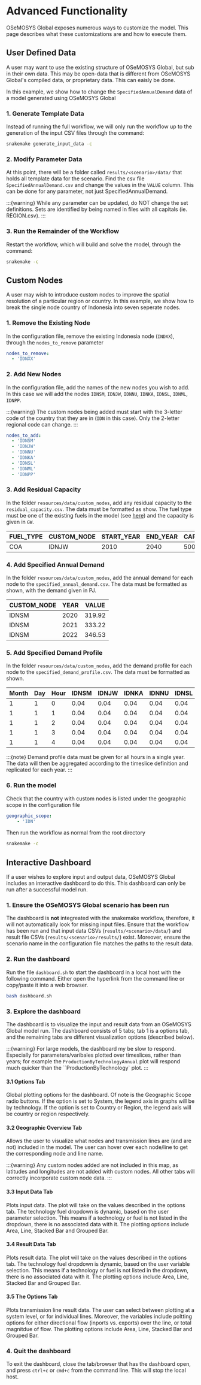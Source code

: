 # Advanced Functionality 

OSeMOSYS Global exposes numerous ways to customize the model. This page describes what 
these customizations are and how to execute them.

## User Defined Data 

A user may want to use the existing structure of OSeMOSYS Global, but sub in 
their own data. This may be open-data that is different from OSeMOSYS Global's 
compiled data, or proprietary data. This can eaisly be done. 

In this example, we show how to change the `SpecifiedAnnualDemand` data of a 
model generated using OSeMOSYS Global

### 1. Generate Template Data 

Instead of running the full workflow, we will only run the workflow up to 
the generation of the input CSV files through the command: 

```bash
snakemake generate_input_data -c
```

### 2. Modify Parameter Data 

At this point, there will be a folder called `results/<scenario>/data/` that 
holds all template data for the scenario. Find the csv file `SpecifiedAnnualDemand.csv`
and change the values in the `VALUE` column. This can be done for any parameter, 
not just SpecifiedAnnualDemand. 

:::{warning}
While any parameter can be updated, do NOT change the set definitions. Sets
are identified by being named in files with all capitals (ie. REGION.csv). 
:::

### 3. Run the Remainder of the Workflow 

Restart the workflow, which will build and solve the model, through the command: 

```bash
snakemake -c
```

## Custom Nodes 

A user may wish to introduce custom nodes to improve the spatial resolution of 
a particular region or country. In this example, we show how to break the 
single node country of Indonesia into seven seperate nodes.  

### 1. Remove the Existing Node

In the configuration file, remove the existing Indonesia node
(`INDXX`), through the `nodes_to_remove` parameter

```yaml
nodes_to_remove:
  - 'IDNXX'
```

### 2. Add New Nodes

In the configuration file, add the names of the new nodes you
wish to add. In this case we will add the nodes `IDNSM`, `IDNJW`, `IDNNU`, 
`IDNKA`, `IDNSL`, `IDNML`, `IDNPP`. 

:::{warning}
The custom nodes being added must start with the 3-letter code of the country 
that they are in (`IDN` in this case). Only the 2-letter regional code can change. 
:::

```yaml
nodes_to_add:
  - 'IDNSM'
  - 'IDNJW'
  - 'IDNNU'
  - 'IDNKA'
  - 'IDNSL'
  - 'IDNML'
  - 'IDNPP'
```

### 3. Add Residual Capacity 

In the folder `resources/data/custom_nodes`, add any residual capacity to the 
`residual_capacity.csv`. The data must be formatted as show. The 
fuel type must be one of the existing fuels in the model (see 
[here](./model-structure.md#acronyms)) and the capacity is given in `GW`.

| FUEL_TYPE | CUSTOM_NODE | START_YEAR | END_YEAR | CAPACITY |
|-----------|-------------|------------|----------|----------|
| COA       | IDNJW       | 2010       | 2040     | 5000     |

### 4. Add Specified Annual Demand

In the folder `resources/data/custom_nodes`, add the annual demand for each 
node to the `specified_annual_demand.csv`. The data must be formatted as 
shown, with the demand given in PJ. 

| CUSTOM_NODE | YEAR | VALUE  |
|-------------|------|--------|
| IDNSM       | 2020 | 319.92 |
| IDNSM       | 2021 | 333.22 |
| IDNSM       | 2022 | 346.53 |

### 5. Add Specified Demand Profile 

In the folder `resources/data/custom_nodes`, add the demand profile for each 
node to the `specified_demand_profile.csv`. The data must be formatted as shown.

| Month | Day | Hour | IDNSM | IDNJW | IDNKA | IDNNU | IDNSL | IDNML | IDNPP |
|-------|-----|------|-------|-------|-------|-------|-------|-------|-------|
| 1     | 1   | 0    | 0.04  | 0.04  | 0.04  | 0.04  | 0.04  | 0.04  | 0.04  |
| 1     | 1   | 1    | 0.04  | 0.04  | 0.04  | 0.04  | 0.04  | 0.04  | 0.04  |
| 1     | 1   | 2    | 0.04  | 0.04  | 0.04  | 0.04  | 0.04  | 0.04  | 0.04  |
| 1     | 1   | 3    | 0.04  | 0.04  | 0.04  | 0.04  | 0.04  | 0.04  | 0.04  |
| 1     | 1   | 4    | 0.04  | 0.04  | 0.04  | 0.04  | 0.04  | 0.04  | 0.04  |

:::{note}
Demand profile data must be given for all hours in a single year. The data 
will then be aggregated according to the timeslice definition and replicated 
for each year. 
:::

### 6. Run the model 

Check that the country with custom nodes is listed under the geographic scope
in the configuration file 

```yaml
geographic_scope:
    - 'IDN'
```

Then run the workflow as normal from the root directory

```bash
snakemake -c
```

## Interactive Dashboard

If a user wishes to explore input and output data, OSeMOSYS Global includes 
an interactive dashboard to do this. This dashboard can only be run 
after a successful model run. 

### 1. Ensure the OSeMOSYS Global scenario has been run 

The dashboard is **not** integreated with the snakemake workflow, therefore, 
it will not automatically look for missing input files. Ensure that the 
workflow has been run and that input data CSVs (`results/<scenario>/data/`)
and result file CSVs (`results/<scenario>/results/`) exist. Moreover, 
ensure the scenario name in the configuration file matches the paths to the
result data. 

### 2. Run the dashboard 

Run the file `dashboard.sh` to start the dashboard in a local host with the 
following command. Either open the hyperlink from the command line or 
copy/paste it into a web browser. 

```bash 
bash dashboard.sh
```

### 3. Explore the dashboard 

The dashboard is to visualize the input and result data from an OSeMOSYS Global 
model run. The dashboard consists of 5 tabs; tab 1 is a options tab, and the 
remaining tabs are different visualization options (described below).

:::{warning}
For large models, the dashboard my be slow to respond. Especially for 
parameters/varibales plotted over timeslices, rather than years; for example
the `ProductionByTechnologyAnnual` plot will respond much quicker than the 
``ProductionByTechnology` plot. 
:::

#### 3.1 Options Tab 

Global plotting options for the dashboard. Of note is the Geographic Scope 
radio buttons. If the option is set to System, the legend axis in graphs will 
be by technology. If the option is set to Country or Region, the legend axis 
will be country or region respectively.

#### 3.2 Geographic Overview Tab

Allows the user to visualize what nodes and transmission lines are (and are 
not) included in the model. The user can hover over each node/line to get the 
corresponding node and line name. 

:::{warning}
Any custom nodes added are not included in this map, as latitudes and longitudes 
are not added with custom nodes. All other tabs will correctly incorporate 
custom node data. 
:::

#### 3.3 Input Data Tab

Plots input data. The plot will take on the values described in the options tab. 
The technology fuel dropdown is dynamic, based on the user parameter selection. This
means if a technology or fuel is not listed in the dropdown, there is no 
associated data with it. The plotting options include Area, Line, Stacked Bar 
and Grouped Bar.

#### 3.4 Result Data Tab

Plots result data. The plot will take on the values described in the options tab. 
The technology fuel dropdown is dynamic, based on the user variable selection. This
means if a technology or fuel is not listed in the dropdown, there is no 
associated data with it. The plotting options include Area, Line, Stacked Bar 
and Grouped Bar.

#### 3.5 The Options Tab 

Plots transmission line result data. The user can select between plotting 
at a system level, or for individual lines. Moreover, the variables include 
poltting options for either directional flow (inports vs. exports) over the 
line, or total magnitdue of flow. The plotting options include Area, Line, 
Stacked Bar and Grouped Bar.

### 4. Quit the dashboard 

To exit the dashboard, close the tab/browser that has the dashboard open, and
press `ctrl+c` or `cmd+c` from the command line. This will stop the local host. 